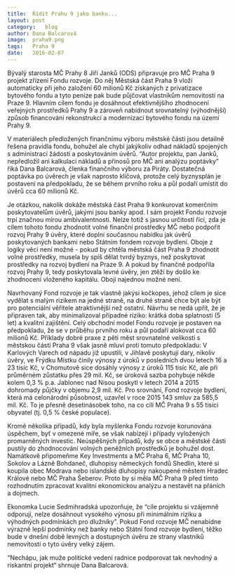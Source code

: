 ```yaml
---
title:	Řídit Prahu 9 jako banku...
layout:	post
category:	blog
author:	Dana Balcarová
image:	praha9.png
tags:	Praha 9
date:	2016-02-07
---
```


Bývalý starosta MČ Prahy 8 Jiří Janků (ODS) připravuje pro MČ Praha 9 projekt zřízení Fondu rozvoje. Do něj Městská část Praha 9 vloží automaticky při jeho založení 60 milionů Kč získaných z privatizace bytového fondu a tyto peníze pak bude půjčovat vlastníkům nemovitostí na Praze 9. Hlavním cílem fondu je dosáhnout efektivnějšího zhodnocení veřejných prostředků Prahy 9 a zároveň nabídnout srovnatelný (výhodnější) způsob financování rekonstrukcí a modernizací bytového fondu na území Prahy 9.

V materiálech předložených finančnímu výboru městské části jsou detailně řešena pravidla fondu, bohužel ale chybí jakýkoliv odhad nákladů spojených s administrací žádostí a poskytováním úvěrů. “Autor projektu, pan Janků, nepředložil ani kalkulaci nákladů a přínosů pro MČ ani analýzu poptávky” říká Dana Balcarová, členka finančního výboru za Piráty. Dostatečná poptávka po úvěrech je však naprosto klíčová, protože celý byznysplán je postavení na předpokladu, že se během prvního roku a půl podaří umístit do úvěrů cca 60 milionů Kč. 

Je otázkou, nakolik dokáže městská část Praha 9 konkurovat komerčním poskytovatelům úvěrů, jakými jsou banky apod. I sám projekt Fondu rozvoje trpí značnou mírou ambivalentnosti. Nelze totiž s jasnou určitostí říci, zda je cílem tohoto fondu zhodnotit volné finanční prostředky MČ nebo podpořit rozvoj Prahy 9 úvěry, které doplní současnou nabídku jak úvěrů poskytovaných bankami nebo Státním fondem rozvoje bydlení. Oboje z logiky věci není možné - pokud by chtěla městská část Praha 9 zhodnotit volné prostředky, musela by spíš dělat tvrdý byznys, než poskytovat prostředky na rozvoj bydlení na Praze 9. A pokud by finančně podpořila rozvoj Prahy 9, tedy poskytovala levné úvěry, jen ztěží by došlo ke zhodnocení vloženého kapitálu. Obojí najednou možné není. 

Navrhovaný Fond rozvoje je tak vlastně jakýsi kočkopes, jehož cílem je sice vydělat s malým rizikem na jedné straně, na druhé straně chce být ale být pro potenciální věřitele atraktivnější než ostatní. Návrhu se nedá upřít, že je připraven tak, aby minimalizoval případné riziko: krátká doba splatnosti (5 let) a kvalitní zajištění. Celý obchodní model Fondu rozvoje je postaven na předpokladu, že se v průběhu prvního roku a půl podaří alokovat cca 60 milionů Kč. Příklady dobré praxe z pěti měst srovnatelné velikosti s městskou částí Praha 9 však jasně mluví proti tomuto předpokladu: V Karlových Varech od nápadu již upustili, v Jihlavě poskytují dary, nikoliv úvěry, ve Frýdku Místku činily výnosy z úroků v posledních dvou letech 16 a 23 tisíc Kč, v Chomutově sice dosáhly výnosy z úroků 115 tisíc Kč, ale při průměrném zůstatku přes 29 mil. Kč, se úroková sazba pohybuje někde kolem 0,3 % p.a. Jablonec nad Nisou poskytl v letech 2014 a 2015 dohromady půjčky v objemu 2,9 mil. Kč. Pro srovnání, Fond rozvoje bydlení, která má celonárodní působnost, uzavřel v roce 2015 143 smluv za 585,5 mil. Kč. To je přesně desetinásobek toho, na co cílí MČ Praha 9 s 55 tisíci obyvatel (tj. 0,5 % české populace).

Kromě několika případů, kdy byla myšlenka Fondu rozvoje korunována úspěchem, byť v omezené míře, se však nabízejí i případy vyložených promarněných investic. Neúspěšných případů, kdy se obce a městské části pustily do zhodnocování volných peněžních prostředků je bohužel dost. Namátkově připomeňme Key Investments a MČ Praha 6, MČ Praha 10, Sokolov a Lázně Bohdaneč, dluhopisy německých fondů Shedlin, které si koupila obec Modrava nebo islandské dluhopisy nakoupené městem Hradec Králové nebo MČ Praha Šeberov.  Proto by si měla MČ Praha 9 před tímto rozhodnutím zpracovat kvalitní ekonomickou analýzu a nestavět na přáních a dojmech.

Ekonomka Lucie Sedmihradská upozorňuje, že “cíle projektu si vzájemně odporují, nelze dosáhnout vysokého výnosu při minimálním riziku a výhodných podmínkách pro dlužníky”. Pokud Fond rozvoje MČ nenabídne výrazně lepší podmínky než banky nebo Státní fond rozvoje bydlení, těžko bude v dnešní době levných a dostupných úvěru ze strany vlastníků nemovitostí o tyto úvěry velký zájem.

“Nechápu, jak muže politické vedení radnice podporovat tak nevhodný a riskantní projekt“  shrnuje Dana Balcarová. 



